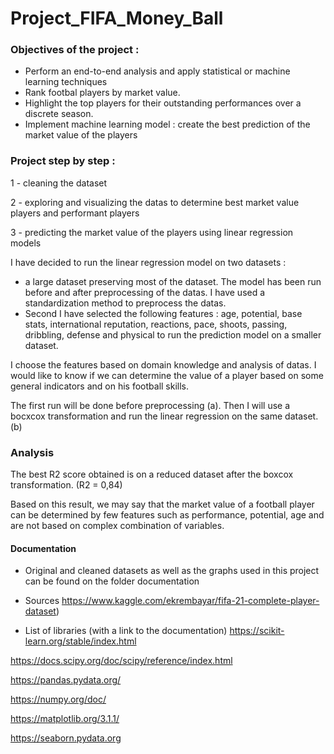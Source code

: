 # Project_FIFA_Money_Ball 

### Objectives of the project :

- Perform an end-to-end analysis and apply statistical or machine learning techniques
 - Rank footbal players by market value.
 - Highlight the top players for their outstanding performances over a discrete season.
 - Implement machine learning model : create the best prediction of the market value of the players


### Project step by step :

1 - cleaning the dataset 

2 - exploring and visualizing the datas to determine best market value players and performant players  

3 - predicting the market value of the players using linear regression models

I have decided to run the linear regression model on two datasets :
- a large dataset preserving most of the dataset. The model has been run before and after preprocessing of the datas. 
I have used a standardization method to preprocess the datas.
- Second I have selected the following features : age, potential, base stats, international reputation, reactions, pace, shoots, passing, dribbling, defense and physical to run the prediction model on a smaller dataset.
    
I choose the features based on domain knowledge and analysis of datas.
I would like to know if we can determine the value of a player based on some general indicators and on his football skills. 

The first run will be done before preprocessing (a).
Then I will use a bocxcox transformation and run the linear regression on the same dataset. (b)

###  Analysis

The best R2 score obtained is on a reduced dataset after the boxcox transformation. (R2 = 0,84)

Based on this result, we may say that the market value of a football player can be determined by few features such as performance, potential, age and are not based on complex combination of variables.

#### Documentation

 * Original and cleaned datasets  as well as the graphs used in this project can be found on the folder documentation
 
 * Sources 
 https://www.kaggle.com/ekrembayar/fifa-21-complete-player-dataset)
 
 * List of libraries (with a link to the documentation)
https://scikit-learn.org/stable/index.html

https://docs.scipy.org/doc/scipy/reference/index.html

https://pandas.pydata.org/

https://numpy.org/doc/

https://matplotlib.org/3.1.1/

https://seaborn.pydata.org
